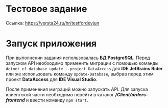 # Тестовое задание
Ссылка: https://versta24.ru/hr/testfordevjun
# Запуск приложения
При выполнении задания использовалась **БД PostgreSQL**.
Перед запуском API необходимо применить миграции с помощью команды `dotnet ef database update --project DataAccess` для **IDE JetBrains Rider** 
или же использовать команду `Update-Database`, выбрав перед этим проект **DataAccess** для **IDE Visual Studio**.

После применения миграций можно запускать API. 
Для запуска клиентской части необходимо перейти в каталог ***/Client/orders-frontend*** и ввести команду `npm start`.
